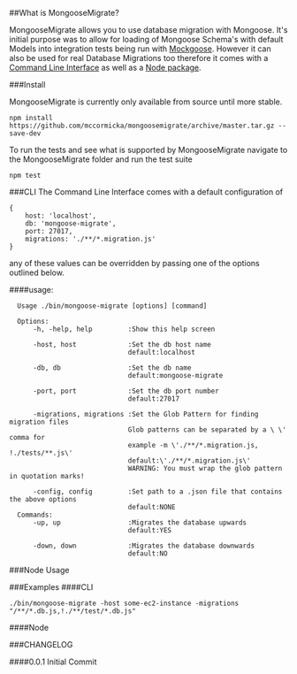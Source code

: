 ##What is MongooseMigrate?

MongooseMigrate allows you to use database migration with Mongoose.
It's initial purpose was to allow for loading of Mongoose Schema's with default Models into integration tests being run
with [Mockgoose](https://github.com/mccormicka/Mockgoose).
However it can also be used for real Database Migrations too therefore it comes with a [Command Line Interface][CLI] as well as a [Node package][Node].

###Install

MongooseMigrate is currently only available from source until more stable.

    npm install https://github.com/mccormicka/mongoosemigrate/archive/master.tar.gz --save-dev

To run the tests and see what is supported by MongooseMigrate navigate to the MongooseMigrate folder and run the test suite

    npm test

[CLI]: CLI
###CLI 
The Command Line Interface comes with a default configuration of 

    {
        host: 'localhost',
        db: 'mongoose-migrate',
        port: 27017,
        migrations: './**/*.migration.js'
    }
any of these values can be overridden by passing one of the options outlined below.

####usage:
     
      Usage ./bin/mongoose-migrate [options] [command]
    
      Options: 
          -h, -help, help         :Show this help screen 
    
          -host, host             :Set the db host name  
                                  default:localhost 
    
          -db, db                 :Set the db name 
                                  default:mongoose-migrate 
    
          -port, port             :Set the db port number 
                                  default:27017 
    
          -migrations, migrations :Set the Glob Pattern for finding migration files 
                                  Glob patterns can be separated by a \ \' comma for 
                                  example -m \'./**/*.migration.js, !./tests/**.js\' 
                                  default:\'./**/*.migration.js\' 
                                  WARNING: You must wrap the glob pattern in quotation marks!  
    
          -config, config         :Set path to a .json file that contains the above options 
                                  default:NONE 
      Commands: 
          -up, up                 :Migrates the database upwards 
                                  default:YES 
    
          -down, down             :Migrates the database downwards 
                                  default:NO 
                                  
[Node]: Node
###Node Usage

###Examples
####CLI

    ./bin/mongoose-migrate -host some-ec2-instance -migrations "/**/*.db.js,!./**/test/*.db.js" 

####Node

###CHANGELOG

####0.0.1
Initial Commit